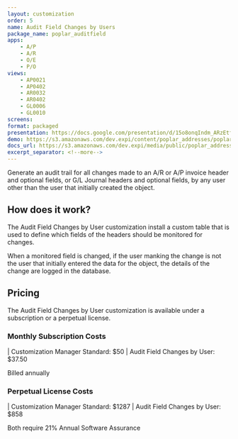 ```yaml
---
layout: customization
order: 5
name: Audit Field Changes by Users
package_name: poplar_auditfield
apps:
    - A/P
    - A/R
    - O/E
    - P/O
views:
    - AP0021
    - AP0402
    - AR0032
    - AR0402
    - GL0006
    - GL0010
screens:
format: packaged
presentation: https://docs.google.com/presentation/d/15o8onqIndm_ARzEtfFufTsxpMcCM2YxC9wkvMXzwmrM/edit?usp=sharing
demo: https://s3.amazonaws.com/dev.expi/content/poplar_addresses/poplar_addresses_demo.mp4
docs_url: https://s3.amazonaws.com/dev.expi/media/public/poplar_addresses-0.0.9/docs/index.html
excerpt_separator: <!--more-->
---
```


Generate an audit trail for all changes made to an A/R or A/P invoice header 
and optional fields, or G/L Journal headers and optional fields, by any user
other than the user that initially created the object.
<!--more-->

## How does it work?

The Audit Field Changes by User customization install a custom table that is 
used to define which fields of the headers should be monitored for changes.

When a monitored field is changed, if the user manking the change is not the
user that initially entered the data for the object, the details of the change
are logged in the database.

## Pricing

The Audit Field Changes by User customization is available under a subscription
or a perpetual license.

### Monthly Subscription Costs

| Customization Manager Standard: $50
| Audit Field Changes by User: $37.50

Billed annually  

### Perpetual License Costs

| Customization Manager Standard: $1287
| Audit Field Changes by User: $858

Both require 21% Annual Software Assurance

